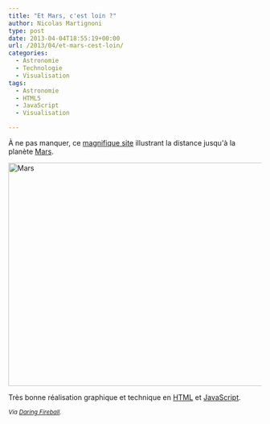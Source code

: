 ```yaml
---
title: "Et Mars, c'est loin ?"
author: Nicolas Martignoni
type: post
date: 2013-04-04T18:55:19+00:00
url: /2013/04/et-mars-cest-loin/
categories:
  - Astronomie
  - Technologie
  - Visualisation
tags:
  - Astronomie
  - HTML5
  - JavaScript
  - Visualisation

---
```

À ne pas manquer, ce [magnifique site][1] illustrant la distance jusqu'à la planète [Mars][2].

[<img class="size-full wp-image-980 alignnone" alt="Mars" src="https://blog.martignoni.net/wp-content/uploads/2013/04/Mars.png" width="585" height="444" srcset="https://blog.martignoni.net/wp-content/uploads/2013/04/Mars.png 585w, https://blog.martignoni.net/wp-content/uploads/2013/04/Mars-300x227.png 300w" sizes="(max-width: 585px) 100vw, 585px" />][1]

Très bonne réalisation graphique et technique en [HTML][3] et [JavaScript][4].

<small><em>Via <a href="http://daringfireball.net/linked/2013/04/03/how-far-to-mars">Daring Fireball</a>.</em></small>

 [1]: http://www.distancetomars.com/
 [2]: http://fr.wikipedia.org/wiki/Mars_%28plan%C3%A8te%29
 [3]: http://fr.wikipedia.org/wiki/HTML
 [4]: http://fr.wikipedia.org/wiki/JavaScript

<!--more-->
